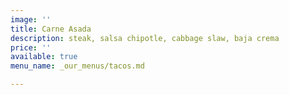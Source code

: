 ```yaml
---
image: ''
title: Carne Asada
description: steak, salsa chipotle, cabbage slaw, baja crema
price: ''
available: true
menu_name: _our_menus/tacos.md

---
```

